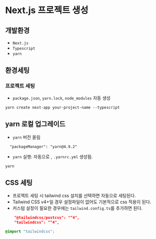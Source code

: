 # Next.js 프로젝트 생성

## 개발환경 

- `Next.js`
- `Typescript`
- `yarn`


## 환경세팅

### 프로젝트 세팅
- `package.json`, `yarn.lock`, `node_modules` 자동 생성
```
yarn create next-app your-project-name --typescript
```

## yarn 로컬 업그레이드
- `yarn` 버전 올림 
```
  "packageManager": "yarn@4.9.2"
```

- `yarn` 실행: 자동으로 , `.yarnrc.yml` 생성됨.
```
yarn
```


## CSS 세팅
- 프로젝트 세팅 시 tailwind css 설치를 선택하면 자동으로 세팅된다.
- Tailwind CSS v4+일 경우 설정파일이 없어도 기본적으로 css 적용이 된다.
- 커스텀 설정이 필요한 경우에는 `tailwind.config.ts`를 추가하면 된다. 

```package.json
    "@tailwindcss/postcss": "^4",
    "tailwindcss": "^4",
```

```global.css
@import "tailwindcss";
```